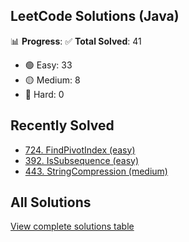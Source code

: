 ## LeetCode Solutions (Java)

📊 **Progress**:
✅ **Total Solved**: 41
- 🟢 Easy: 33
- 🟡 Medium: 8
- 🔴 Hard: 0

## Recently Solved
- [724. FindPivotIndex (easy)](src/easy/_724_FindPivotIndex.java)
- [392. IsSubsequence (easy)](src/easy/_392_IsSubsequence.java)
- [443. StringCompression (medium)](src/medium/_443_StringCompression.java)

## All Solutions
[View complete solutions table](solutions.md)
